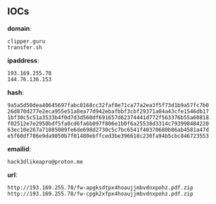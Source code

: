 
## IOCs

__domain__:

```text
clipper.guru
transfer.sh
```
__ipaddress__:

```text
193.169.255.78
144.76.136.153
```
__hash__:

```text
9a5a5d50dea40645697fabc8168cc32faf8e71ca77a2ea3f5f73d1b9a57fc7b0
26d870d277e2eca955e51a8ea77d942ebafbbf3cbf29371a04a43cfe1546db17
1bf30c5c51a3533b4f0d7d3d560df691657d62374441d772f563376b55a60818
f02512e7e2950bdf5fa0cd6fa6b097f806e1b0f6a25538d3314c793998484220
63ec10e267a71885089fe6de698d2730c5c7bc6541f40370680b86ab4581a47d
e5f60df786e9da9850b7f01480ebffced3be396618c230fa94b5cbc846723553
```
__emailid__:

```text
hack3dlikeapro@proton.me
```
__url__:

```text
http://193.169.255.78/fw-apgksdtpx4hoaujjmbvdnxpohz.pdf.zip
http://193.169.255.78/fw-cpgk2xfpx4hoaujjmbvdnxpohz.pdf.zip
```